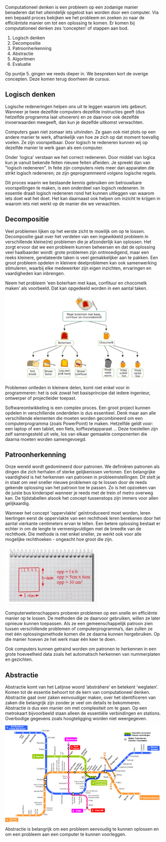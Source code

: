 Computationeel denken is een probleem op een zodanige manier benaderen dat het uiteindelijk opgelost kan worden door een computer. Via een bepaald proces bekijken 
we het probleem en zoeken zo naar de efficiëntste manier om tot een oplossing te komen. Er komen bij computationeel denken zes ‘concepten’ of stappen aan bod.

1. Logisch denken
2. Decompositie
3. Patroonherkenning
4. Abstractie
5. Algoritmen
6. Evaluatie

Op puntje 5. gingen we reeds dieper in. We bespreken kort de overige concepten. Deze komen terug doorheen de cursus.

## Logisch denken
Logische redeneringen helpen ons uit te leggen waarom iets gebeurt. Wanneer je twee dezelfde computers dezelfde instructies geeft (dus hetzelfde programma laat
uitvoeren) en ze daarvoor ook dezelfde invoerwaarden meegeeft, dan kun je dezelfde uitkomst verwachten.

Computers gaan niet zomaar iets uitvinden. Ze gaan ook niet plots op een andere manier te werk, afhankelijk van hoe ze zich op dat moment toevallig voelen. Ze zijn
voorspelbaar. Door logisch te redeneren kunnen wij op dezelfde manier te werk gaan als een computer.

Onder 'logica' verstaan we het correct redeneren. Door middel van logica kun je vanuit bekende feiten nieuwe feiten afleiden. Je spreekt dan van "logisch 
redeneren". In feite zijn computers niets meer dan apparaten die strikt logisch redeneren; ze zijn geprogrammeerd volgens logische regels.

Dit proces waarin we bestaande kennis gebruiken om betrouwbare voorspellingen te maken, is een onderdeel van logisch redeneren. In essentie draait logisch redeneren
rond het kunnen uitleggen van waarom iets doet wat het doet. Het kan daarnaast ook helpen om inzicht te krijgen in waarom iets niet werkt op de manier die we
verwachten.

## Decompositie
Veel problemen lijken op het eerste zicht te moeilijk om op te lossen. Decompositie gaat over het verdelen van een ingewikkeld probleem in verschillende kleine(re) 
problemen die je afzonderlijk kan oplossen. Het zorgt ervoor dat we een probleem kunnen beheersen en dat de oplossing veel haalbaarder wordt: grote problemen zijn 
ontmoedigend, maar een reeks kleinere, gerelateerde taken is veel gemakkelijker aan te pakken. Een groot probleem opdelen in kleinere deelproblemen kan ook samenwerking stimuleren, waarbij elke medewerker zijn eigen inzichten, ervaringen en vaardigheden kan inbrengen.

Neem het probleem 'een boterham met kaas, confituur en chocomelk maken' als voorbeeld. Dat kan opgedeeld worden in een aantal taken.
<img src="media/decompositie.jpeg" align="center" width="500px" data-caption="Twee mensen kunnen tegelijk ontbijt maken: de ene zorgt voor de boterham met kaas en de andere voor de chocolademelk" />

Problemen ontleden in kleinere delen, komt niet enkel voor in programmeren: het is ook zowat het basisprincipe dat iedere ingenieur, ontwerper of projectleider 
toepast.

Softwareontwikkeling is een complex proces. Een groot project kunnen opdelen in verschillende onderdelen is dus essentieel. Denk maar aan alle verschillende 
elementen die moeten worden gecombineerd om een computerprogramma (zoals PowerPoint) te maken. Hetzelfde geldt voor: een laptop of een tablet, een fiets, 
koffiezetapparaat ... Deze toestellen zijn zelf samengesteld uit vele, los van elkaar gemaakte componenten die daarna moeten worden samengevoegd.


## Patroonherkenning
Onze wereld wordt gedomineerd door patronen. We definiëren patronen als dingen die zich herhalen of sterke gelijkenissen vertonen. Een belangrijke vaardigheid 
is het herkennen van patronen in probleemstellingen. Dit stelt je in staat om veel sneller nieuwe problemen op te lossen door de reeds gekende oplossing van het
patroon toe te passen. Zo is het opzoeken van de juiste bus kinderspel wanneer je reeds met de trein of metro overweg kan. De tijdstabellen alsook het concept
tussenstops zijn immers voor allen gelijkaardig.

Wanneer het concept 'oppervlakte' geïntroduceerd moet worden, leren leerlingen eerst de oppervlakte van een rechthoek leren berekenen door het aantal vierkante
centimeters ervan te tellen. Een betere oplossing bestaat er echter in om de lengte te vermenigvuldigen met de breedte van de rechthoek. Die methode is niet enkel
sneller, ze werkt ook voor alle mogelijke rechthoeken - ongeacht hoe groot die zijn.

<img src="media/patroonherkenning.jpeg" align="center" width="300px" data-caption="Ook wiskundige formules zijn veralgemeningen: de formule om de oppervlakte van een rechthoek te berekenen, kan voor eender welke rechthoek opnieuw gebruikt worden." />

Computerwetenschappers proberen problemen op een snelle en efficiënte manier op te lossen. De methoden die ze daarvoor gebruiken, willen ze later opnieuw kunnen 
toepassen. Als ze een gemeenschappelijk patroon zien tussen verschillende problemen of computerprogramma’s, dan zullen ze met één oplossingsmethode komen die ze
daarna kunnen hergebruiken. Op die manier hoeven ze het werk maar één keer te doen.

Ook computers kunnen getraind worden om patronen te herkennen in een grote hoeveelheid data zoals het automatisch herkennen van nummerplaten en gezichten.


## Abstractie
Abstractie komt van het Latijnse woord ‘abstráhere’ en betekent ‘weglaten’. Komen tot de essentie behoort tot de kern van computationeel denken. Abstractie gaat
over zaken eenvoudiger maken, over het identificeren van zaken die belangrijk zijn zonder je veel om details te bekommeren. Abstractie is dus een manier om met
complexiteit om te gaan. Op een metrokaart bijvoorbeeld staan alleen de essentiële verbindingen en stations. Overbodige gegevens zoals hoogteligging worden niet
weergegeven.

<img src="media/abstractie.png" align="center" width="500px" data-caption="Metronetwerk Brussel." />

Abstractie is belangrijk om een probleem eenvoudig te kunnen oplossen en om een probleem aan een computer te kunnen voorleggen.
